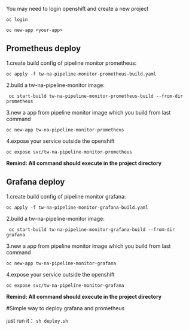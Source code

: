 
You may need to login openshift and create a new project

```
oc login

oc new-app <your-app>
```


## Prometheus deploy
1.create build config of pipeline monitor prometheus:

`oc apply -f tw-na-pipeline-monitor-prometheus-build.yaml`

2.build a tw-na-pipeline-monitor image:

` oc start-build tw-na-pipeline-monitor-prometheus-build --from-dir prometheus`

3.new a app from pipeline monitor image which you build from last command

`oc new-app tw-na-pipeline-monitor-prometheus`

4.expose your service outside the openshift

`oc expose svc/tw-na-pipeline-monitor-prometheus`

**Remind: All command should execute in the project directory**

## Grafana deploy
1.create build config of pipeline monitor grafana:

`oc apply -f tw-na-pipeline-monitor-grafana-build.yaml`

2.build a tw-na-pipeline-monitor image:

` oc start-build tw-na-pipeline-monitor-grafana-build --from-dir grafana`

3.new a app from pipeline monitor image which you build from last command

`oc new-app tw-na-pipeline-monitor-grafana`

4.expose your service outside the openshift

`oc expose svc/tw-na-pipeline-monitor-grafana`

**Remind: All command should execute in the project directory**

#Simple way to deploy grafana and prometheus

just run it：
`sh deploy.sh`
